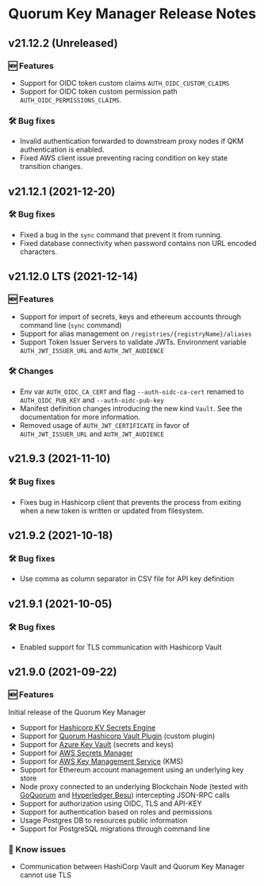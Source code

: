 # Quorum Key Manager Release Notes

## v21.12.2 (Unreleased)
### 🆕 Features
* Support for OIDC token custom claims `AUTH_OIDC_CUSTOM_CLAIMS` 
* Support for OIDC token custom permission path `AUTH_OIDC_PERMISSIONS_CLAIMS`.
  
### 🛠 Bug fixes
* Invalid authentication forwarded to downstream proxy nodes if QKM authentication is enabled.
* Fixed AWS client issue preventing racing condition on key state transition changes. 

## v21.12.1 (2021-12-20)
### 🛠 Bug fixes
* Fixed a bug in the `sync` command that prevent it from running.
* Fixed database connectivity when password contains non URL encoded characters. 

## v21.12.0 LTS (2021-12-14)
### 🆕 Features
* Support for import of secrets, keys and ethereum accounts through command line (`sync` command)
* Support for alias management on `/registries/{registryName}/aliases`
* Support Token Issuer Servers to validate JWTs. Environment variable `AUTH_JWT_ISSUER_URL` and `AUTH_JWT_AUDIENCE`

### 🛠 Changes
* Env var `AUTH_OIDC_CA_CERT` and flag `--auth-oidc-ca-cert` renamed to `AUTH_OIDC_PUB_KEY` and `--auth-oidc-pub-key`
* Manifest definition changes introducing the new kind `Vault`. See the documentation for more information.
* Removed usage of `AUTH_JWT_CERTIFICATE` in favor of `AUTH_JWT_ISSUER_URL` and `AUTH_JWT_AUDIENCE`

## v21.9.3 (2021-11-10)
### 🛠 Bug fixes
* Fixes bug in Hashicorp client that prevents the process from exiting when a new token is written or updated from filesystem.

## v21.9.2 (2021-10-18)
### 🛠 Bug fixes
* Use comma as column separator in CSV file for API key definition

## v21.9.1 (2021-10-05)
### 🛠 Bug fixes
* Enabled support for TLS communication with Hashicorp Vault

## v21.9.0 (2021-09-22)
### 🆕 Features
Initial release of the Quorum Key Manager

* Support for [Hashicorp KV Secrets Engine](https://www.vaultproject.io/docs/secrets/kv/kv-v2)
* Support for [Quorum Hashicorp Vault Plugin](https://github.com/ConsenSys/quorum-hashicorp-vault-plugin) (custom plugin)
* Support for [Azure Key Vault](https://azure.microsoft.com/en-us/services/key-vault/) (secrets and keys)
* Support for [AWS Secrets Manager](https://aws.amazon.com/secrets-manager/)
* Support for [AWS Key Management Service](https://aws.amazon.com/kms/) (KMS)
* Support for Ethereum account management using an underlying key store 
* Node proxy connected to an underlying Blockchain Node (tested with [GoQuorum](https://docs.goquorum.consensys.net/en/stable/) and [Hyperledger Besu](https://www.hyperledger.org/use/besu)) intercepting JSON-RPC calls
* Support for authorization using OIDC, TLS and API-KEY
* Support for authentication based on roles and permissions
* Usage Postgres DB to resources public information
* Support for PostgreSQL migrations through command line

### 🐛 Know issues
* Communication between HashiCorp Vault and Quorum Key Manager cannot use TLS
